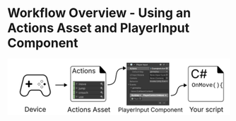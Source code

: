 # Workflow Overview - Using an Actions Asset and PlayerInput Component

![image alt text](./Images/Workflow-PlayerInput.svg)